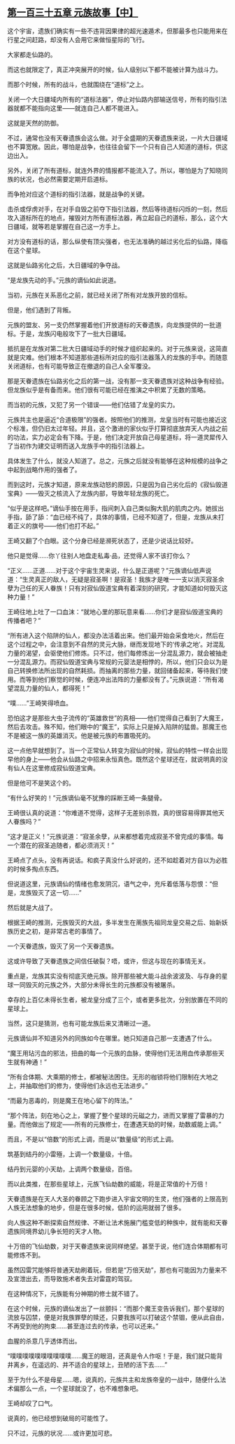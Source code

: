 ## [第一百三十五章 元族故事【中】](https://www.xxbiquge.com/11_11207/9215364.html)


  这个宇宙，遗族们确实有一些不违背因果律的超光速遁术，但那最多也只能用来在行星之间赶路，却没有人会用它来做恒星际的飞行。

  大家都走仙路的。

  而这也就限定了，真正冲突展开的时候，仙人级别以下都不能被计算为战斗力。

  而那个时候，所有的战斗，也就围绕在“道标”之上。

  关闭一个大日疆域内所有的“道标法器”，停止对仙路内部输送信号，所有的指引法器就都不能指向这里——就连自己人都不能进入。

  这就是天然的防御。

  不过，通常也没有天眷遗族会这么做。对于全盛期的天眷遗族来说，一片大日疆域也不算宽敞。因此，哪怕是战争，也往往会留下一个只有自己人知道的道标，供这边出入。

  另外，关闭了所有道标，就连外界的情报都不能流入了。所以，哪怕是为了知晓同族的状况，也必然需要定期开启道标。

  而争抢对应这个道标的指引法器，就是战争的关键。

  击杀或俘虏对手，在对手自毁之前夺下指引法器，然后等待道标闪烁的一刻，然后攻入道标所在的地点，摧毁对方所有道标法器，再立起自己的道标，那么，这个大日疆域，就等若是掌握在自己这一方手上。

  对方没有道标的话，那么纵使有顶尖强者，也无法准确的越过劣化后的仙路，降临在这个星球。

  这就是仙路劣化之后，大日疆域的争夺战。

  “是龙族先动的手。”元族的谪仙如此说道。

  当初，元族在关系恶化之前，就已经关闭了所有对龙族开放的信标。

  但是，他们遇到了背叛。

  元族的盟友、另一支仍然掌握着他们开放道标的天眷遗族，向龙族提供的一批道标。于是，龙族闪电般攻下了一批大日疆域。

  抵抗是在龙族对第二批大日疆域动手的时候才组织起来的。对于元族来说，这简直就是灾难。他们根本不知道那些道标所对应的指引法器落入的龙族的手中。而随意关闭道标，也有可能导致正在撤退的自己人全军覆没。

  那是天眷遗族在仙路劣化之后的第一战，没有那一支天眷遗族对这种战争有经验。但龙族似乎是有备而来。他们很有可能已经在推演之中积累了无数的策略。

  而当初的元族，又犯了另一个错误——他们估错了龙皇的实力。

  元族共主也是逼近“合道极限”的强者。按照他们的推测，龙皇当时有可能也接近这个标准，但仍旧太过年轻。并且，这个激进的家伙似乎打算彻底放弃天人内战之前的功法，实力必定会有下降。于是，他们决定开放自己母星道标，将一道灵犀传入了当初作为建交证明而送入龙族手中的指引法器上。

  具体发生了什么，就没人知道了。总之，元族之后就没有能够在这种规模的战争之中起到战略作用的强者了。

  而到这时，元族才知道，原来龙族动怒的原因，只是因为自己劣化后的《寂仙毁道宝典》——毁灭之核流入了龙族内部，导致年轻龙族的死亡。

  “似乎是这样吧。”谪仙手按在用手，指间刺入自己类似胸大肌的肌肉之内。她拔出手指，舔了舔：“血已经不纯了，具体的事情，已经不知道了，但是，龙族从未打着正义的旗号——他们也打不起。”

  王崎又翻了个白眼。这个分身已经是濒死状态了，还是少说话比较好。

  他只是觉得……你丫往别人地盘走私毒·品，还觉得人家不该打你么？

  “正义……正道……对于这个宇宙生灵来说，什么是正道呢？”元族谪仙低声说道：“生灵真正的敌人，无疑是寂圣啊！是寂圣！我族才是唯一一支以消灭寂圣余孽为己任的天人眷族！只有对寂仙毁道宝典有着深刻的研究，才能知道如何毁灭这种力量！”

  王崎往地上吐了一口血沫：“就地心里的那玩意来看……你们才是寂仙毁道宝典的传播者吧？”

  “所有进入这个陷阱的仙人，都没办法活着出来。他们最开始会采食地火，然后在这个过程之中，会注意到不自然的灵元大脉，继而发现地下的‘传承之地’。对混乱力量的渴望，会驱使他们修炼。只不过，他们每修炼出一分混乱源力，就会被抽走一分混乱源力。而寂仙毁道宝典与常规的元婴法是相悖的，所以，他们只会以为是自己转换修法所出现的自然耗损。而抽离的那些力量，就回储备起来，等待我们使用。而等到他们察觉的时候，便连冲出法阵的力量都没有了。”元族说道：“所有渴望混乱力量的仙人，都得死！”

  “噗……”王崎笑得喷血。

  恐怕这才是那些大虫子流传的“英雄救世”的真相——他们觉得自己看到了大魔王，然后去攻击。殊不知，他们眼中的“魔王”，实际上只是掉入陷阱的猛兽。那魔王也不是被这一族的英雄消灭。他是被元族的布置吸死的。

  这一点他早就想到了。当一个正常仙人转变为寂仙的时候，寂仙的特性一样会出现早他的身上——他会从仙路之中招来永恒真色。既然这个星球还在，就说明真的没有仙人在这里修成寂仙毁道宝典。

  但是他可不是笑这个的。

  “有什么好笑的！”元族谪仙毫不犹豫的踩断王崎一条腿骨。

  王崎很认真的说道：“你难道不觉得，这样子无差别杀戮，真的很容易得罪其他天人眷族吗？”

  “这才是正义！”元族说道：“寂圣余孽，从来都想着完成寂圣不曾完成的事情。每一个潜在的寂圣追随者，都必须消灭！”

  王崎点了点头，没有再说话。和疯子真没什么好说的，还不如趁着对方自以为必胜的时候多掏点东西。

  但说道这里，元族谪仙的情绪也愈发阴沉，语气之中，充斥着低落与怨恨：“但是，龙族毁灭了这一切……”

  然后就是大战了。

  根据王崎的推测，元族毁灭的大战，多半发生在萳族先祖同龙皇交易之后、始新妖族历史之初，是非常古老的事情了。

  一个天眷遗族，毁灭了另一个天眷遗族。

  这或许导致了天眷遗族之间信任破裂？唔，或许，但这与现在的事情无关。

  重点是，龙族其实没有彻底灭绝元族。除开那些被大能斗战余波波及、与存身的星球一同毁灭的元族之外，大部分未得长生的元族都没有被屠杀。

  幸存的上百亿未得长生者，被龙皇分成了三个，或者更多批次，分别放置在不同的星球上。

  当然，这只是猜测，也有可能龙族后来又清晰过一道。

  元族谪仙并不知道另外的同族如今在哪里。她只知道自己那一支遭遇了什么。

  “魔王用玷污血的邪法，扭曲的每一个元族的血脉，使得他们无法用血传承那些天生就有神通！”

  “所有合体期、大乘期的修士，都被秘法困住。无形的枷锁将他们限制在大地之上，并抽取他们的修为，使得他们永远也无法进步。”

  “而最为恶毒的，则是魔王在地心留下的阵法。”

  “那个阵法，刻在地心之上，掌握了整个星球的元磁之力，进而又掌握了雷暴的力量。而他做出了规定——所有的元族修士，在遭遇天劫的时候，劫数威能上调。”

  而且，不是以“倍数”的形式上调，而是以“数量级”的形式上调。

  筑基到结丹的小雷殛，上调一个数量级，十倍。

  结丹到元婴的小天劫，上调两个数量级，百倍。

  而以此类推，在那些星球上，元族飞仙劫数的威能，将是正常值的十万倍！

  天眷遗族是在天人大圣的眷顾之下跑步进入宇宙文明的生灵，他们强者的上限高到人族无法想象的地步，但是在很多时候，低阶的运用就弱了很多。

  向人族这种不断探索自然规律、不断让法术施展门槛变低的种族中，就有能和天眷遗族同境界幼儿争长短的天才人物。

  十万倍的飞仙劫数，对于天眷遗族来说同样绝望。甚至于说，他们连合体期都有可能修炼不到。

  虽然囚雷咒能够将普通天劫刷着玩，但若是“万倍天劫”，那也有可能因为力量来不及宣泄出去，而导致施术者失去对雷霆的驾驭。

  在这种情况下，元族能有分神期的修士就不错了。

  在这个时候，元族的谪仙发出了一丝颤抖：“而那个魔王变告诉我们，那个星球的流放与囚禁，便是对我族罪孽的赎还，只要我族可以打破这个禁锢，便从此自由，不再受到他的拘束……甚至连过去的传承，也可以还来。”

  血腥的杀意几乎透体而出。

  “噗噗噗噗噗噗噗噗噗噗……魔王的眼泪，还真是令人作呕！于是，我们就只能背井离乡，在遥远的、并不适合的星球上，丑陋的活下去……”

  至于为什么不是母星……嗯，说真的，元族共主和龙族帝皇的一战中，随便什么法术偏那么一点，一个星球就没了，也不难想象吧。

  王崎却叹了口气。

  说真的，他已经想到破局的可能性了。

  只不过，元族的状况……或许更加可悲。
